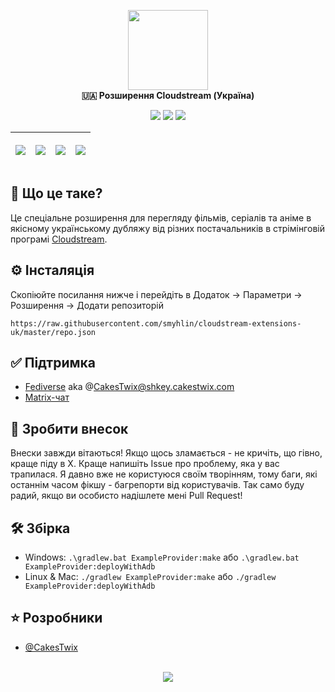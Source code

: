 <p align="center">
	<!-- Title -->
	<img src="assets/cloudstream3.png" width="128"/><br>
	<b>🇺🇦 Розширення Cloudstream (Україна)</b>
</p>
<p align="center">
<img src="https://img.shields.io/github/languages/code-size/CakesTwix/cloudstream-extensions-uk?style=for-the-badge"/>
<img src="https://img.shields.io/github/actions/workflow/status/CakesTwix/cloudstream-extensions-uk/build.yml?style=for-the-badge"/>
<img src="https://img.shields.io/badge/Made_with-Kotlin-8051ff?style=for-the-badge&logo=kotlin"/>
</p>

| <p align="center"><img src="assets/ss1.png"/></p> | <p align="center"><img src="assets/ss2.png"/></p> | <p align="center"><img src="assets/ss3.png"/></p> | <p align="center"><img src="assets/ss4.png"/></p> |
|-----|--------|-----|--------|

<!-- Brief information about the extension -->
## 📖 Що це таке?
Це спеціальне розширення для перегляду фільмів, серіалів та аніме в якісному українському дубляжу від різних постачальників в стрімінговій програмі [Cloudstream](https://github.com/recloudstream/cloudstream).

<!-- Installation guide -->
## ⚙️ Інсталяція
Скопіюйте посилання нижче і перейдіть в Додаток -> Параметри -> Розширення -> Додати репозиторій
```
https://raw.githubusercontent.com/smyhlin/cloudstream-extensions-uk/master/repo.json
```

<!-- Support -->
## ✅ Підтримка
  - [Fediverse](https://pl.m0e.space/mangane/@CakesTwix) aka @CakesTwix@shkey.cakestwix.com
  - [Matrix-чат](https://matrix.to/#/#cakestwix:matrix.org)

<!-- Contributing -->
## 💖 Зробити внесок
Внески завжди вітаються! Якщо щось зламається - не кричіть, що гівно, краще піду в X. Краще напишіть Issue про проблему, яка у вас трапилася. Я давно вже не користуюся своїм творінням, тому баги, які останнім часом фікшу - багрепорти від користувачів. Так само буду радий, якщо ви особисто надішлете мені Pull Request!

## 🛠 Збірка
  - Windows: `.\gradlew.bat ExampleProvider:make` або `.\gradlew.bat ExampleProvider:deployWithAdb`
  - Linux & Mac: `./gradlew ExampleProvider:make` або `./gradlew ExampleProvider:deployWithAdb`

<!-- Developers -->
## ⭐️ Розробники
  - [@CakesTwix](https://www.github.com/CakesTwix)

<p align="center">
	<br><a href="https://discord.gg/5Hus6fM"><img src="https://invidget.switchblade.xyz/5Hus6fM"/></a>
</p>
